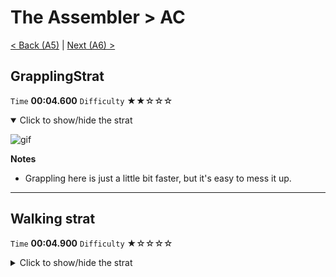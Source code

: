 # The Assembler > AC

[< Back (A5)](https://github.com/Doublevil/scbspeedrun/blob/main/levels/A/A5.md) | [Next (A6) >](https://github.com/Doublevil/scbspeedrun/blob/main/levels/A/A6.md)

## GrapplingStrat

`Time` **00:04.600** `Difficulty` ★★☆☆☆
<details open>
  <summary>Click to show/hide the strat</summary>

  ![gif](https://github.com/Doublevil/scbspeedrun/blob/main/media/levels/A/AC_GrapplingStrat.webp)

  **Notes**
  - Grappling here is just a little bit faster, but it's easy to mess it up.
</details>

---
## Walking strat

`Time` **00:04.900** `Difficulty` ★☆☆☆☆
<details>
  <summary>Click to show/hide the strat</summary>

  ![gif](https://github.com/Doublevil/scbspeedrun/blob/main/media/levels/A/AC_WalkingStrat.webp)
</details>
